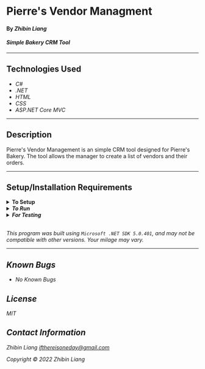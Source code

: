 # Pierre's Vendor Managment

#### By _**Zhibin Liang**_  

#### _Simple Bakery CRM Tool_  

---
## Technologies Used

* _C#_
* _.NET_
* _HTML_
* _CSS_
* _ASP.NET Core MVC_

---
## Description

Pierre's Vendor Management is an simple CRM tool designed for Pierre's Bakery. The tool allows the manager to create a list of vendors and their orders.

---
## Setup/Installation Requirements

<details>
<summary><strong>To Setup</strong></summary>
<li>Install <em>Microsoft .NET SDK<em></li>
<li>Clone the repo

```
$ git clone https://github.com/zbl14/VendorOrderTracker.Solution.git
```
</li>
</details>

<details>
<summary><strong>To Run</strong></summary>
Navigate to  
   <pre>VendorOrderTracker.Solution
   ├── <strong>VendorOrderTracker</strong>
   └── VendorOrderTracker.Tests</pre>

```
$ dotnet restore
```
```
$ dotnet run
```
</details>

<details>
<summary><strong>For Testing</strong></summary>
Navigate to  
    <pre>VendorOrderTracker.Solution
    ├── VendorOrderTracker
    └── <strong>VendorOrderTracker.Tests</strong></pre>

```
$ dotnet restore
```
```
$ dotnet test
```

</details>
<br/>

This program was built using *`Microsoft .NET SDK 5.0.401`*, and may not be compatible with other versions. Your milage may vary.

---
## Known Bugs

* No Known Bugs

## License
MIT

## Contact Information
Zhibin Liang <ifthereisoneday@gmail.com>

Copyright &copy; 2022 Zhibin Liang